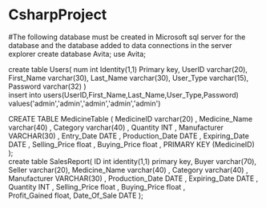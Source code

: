 # CsharpProject
#The following database must be created in Microsoft sql server for the database and the database added to data connections in the server explorer
create database Avita;
use Avita;

create table Users(
	num  int Identity(1,1) Primary key,
	UserID varchar(20),
	First_Name varchar(30),
	Last_Name varchar(30),
	User_Type varchar(15),
	Password varchar(32)
	)   
insert into users(UserID,First_Name,Last_Name,User_Type,Password)
	values('admin','admin','admin','admin','admin')

CREATE TABLE MedicineTable ( 
	MedicineID varchar(20) ,
	Medicine_Name varchar(40) , 
	Category varchar(40) ,
	Quantity INT  ,
	Manufacturer VARCHAR(30) ,
	Entry_Date DATE , 
	Production_Date DATE ,
	Expiring_Date DATE , 
	Selling_Price float ,
	Buying_Price float , 
	PRIMARY KEY (MedicineID)
	);  
create table SalesReport(
	ID int identity(1,1) primary key,
	Buyer varchar(70),
	Seller varchar(20),
	Medicine_Name varchar(40) , 
	Category varchar(40) , 
	Manufacturer VARCHAR(30) ,
	Production_Date DATE ,
	Expiring_Date DATE , 
	Quantity INT  ,
	Selling_Price float ,
	Buying_Price float ,	
	Profit_Gained float,
	Date_Of_Sale DATE
	);
